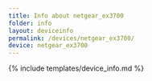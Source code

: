 ```yaml
---
title: Info about netgear_ex3700
folder: info
layout: deviceinfo
permalink: /devices/netgear_ex3700/
device: netgear_ex3700
---
```

{% include templates/device_info.md %}

